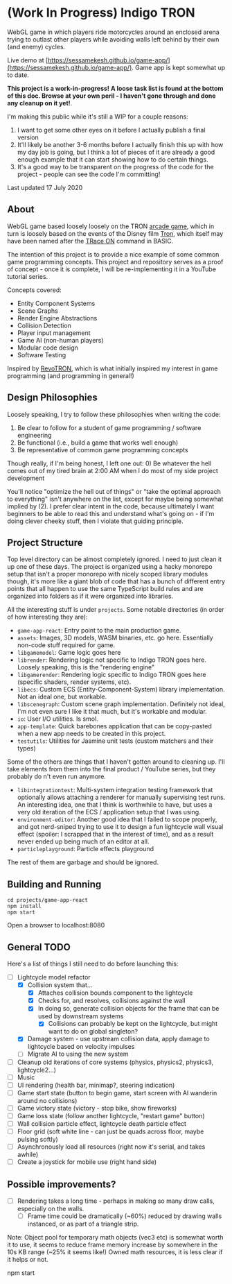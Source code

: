 # (Work In Progress) Indigo TRON

WebGL game in which players ride motorcycles around an enclosed arena trying to outlast other players
while avoiding walls left behind by their own (and enemy) cycles.

Live demo at [https://sessamekesh.github.io/game-app/](https://sessamekesh.github.io/game-app/). Game app is kept somewhat up to date.

**This project is a work-in-progress! A loose task list is found at the bottom of this doc. Browse at your own peril - I haven't gone through and done any cleanup on it yet!**.

I'm making this public while it's still a WIP for a couple reasons:
1) I want to get some other eyes on it before I actually publish a final version
2) It'll likely be another 3-6 months before I actually finish this up with how my day job is going, but I think a lot of pieces of it are already a good enough example that it can start showing how to do certain things.
3) It's a good way to be transparent on the progress of the code for the project - people can see the code I'm committing!

Last updated 17 July 2020

## About

WebGL game based loosely loosely on the TRON [arcade game](https://en.wikipedia.org/wiki/Tron_(video_game)),
which in turn is loosely based on the events of the Disney film [Tron](https://en.wikipedia.org/wiki/Tron),
which itself may have been named after the [TRace ON](https://en.wikipedia.org/wiki/TRON_command) command in BASIC.

The intention of this project is to provide a nice example of some common game programming concepts. This project and repository serves as a proof of concept - once it is complete, I will be re-implementing it in a YouTube tutorial series.

Concepts covered:
* Entity Component Systems
* Scene Graphs
* Render Engine Abstractions
* Collision Detection
* Player input management
* Game AI (non-human players)
* Modular code design
* Software Testing

Inspired by [RevoTRON](http://revotron.tripod.com/screens.htm), which is what initially inspired my interest in game programming (and programming in general!)

## Design Philosophies

Loosely speaking, I try to follow these philosophies when writing the code:

1) Be clear to follow for a student of game programming / software engineering
2) Be functional (i.e., build a game that works well enough)
3) Be representative of common game programming concepts

Though really, if I'm being honest, I left one out:
0) Be whatever the hell comes out of my tired brain at 2:00 AM when I do most of my side project development

You'll notice "optimize the hell out of things" or "take the optimal approach to everything" isn't anywhere on the list, except for maybe being somewhat implied by (2). I prefer clear intent in the code, because ultimately I want beginners to be able to read this and understand what's going on - if I'm doing clever cheeky stuff, then I violate that guiding principle.

## Project Structure

Top level directory can be almost completely ignored. I need to just clean it up one of these days. The project is organized using a hacky monorepo setup that isn't a proper monorepo with nicely scoped library modules though, it's more like a giant blob of code that has a bunch of different entry points that all happen to use the same TypeScript build rules and are organized into folders as if it were organized into libraries.

All the interesting stuff is under `projects`. Some notable directories (in order of how interesting they are):

* `game-app-react`: Entry point to the main production game.
* `assets`: Images, 3D models, WASM binaries, etc. go here. Essentially non-code stuff required for game.
* `libgamemodel`: Game logic goes here
* `librender`: Rendering logic not specific to Indigo TRON goes here. Loosely speaking, this is the "rendering engine"
* `libgamerender`: Rendering logic specific to Indigo TRON goes here (specific shaders, render systems, etc).
* `libecs`: Custom ECS (Entity-Component-System) library implementation. Not an ideal one, but workable.
* `libscenegraph`: Custom scene graph implementation. Definitely not ideal, I'm not even sure I like it that much, but it's workable and modular.
* `io`: User I/O utilities. Is smol.
* `app-template`: Quick barebones application that can be copy-pasted when a new app needs to be created in this project.
* `testutils`: Utilities for Jasmine unit tests (custom matchers and their types)

Some of the others are things that I haven't gotten around to cleaning up. I'll take elements from them into the final product / YouTube series, but they probably do n't even run anymore.
* `libintegrationtest`: Multi-system integration testing framework that optionally allows attaching a renderer for manually supervising test runs. An interesting idea, one that I think is worthwhile to have, but uses a very old iteration of the ECS / application setup that I was using.
* `environment-editor`: Another good idea that I failed to scope properly, and got nerd-sniped trying to use it to design a fun lightcycle wall visual effect (spoiler: I scrapped that in the interest of time), and as a result never ended up being much of an editor at all.
* `particleplayground`: Particle effects playground

The rest of them are garbage and should be ignored.

## Building and Running
```
cd projects/game-app-react
npm install
npm start
```

Open a browser to localhost:8080

## General TODO
Here's a list of things I still need to do before launching this:
- [ ] Lightcycle model refactor
  - [x] Collision system that...
    - [x] Attaches collision bounds component to the lightcycle
    - [x] Checks for, and resolves, collisions against the wall
    - [x] In doing so, generate collision objects for the frame that can be used by downstream systems
      - [x] Collisions can probably be kept on the lightcycle, but might want to do on global singleton?
  - [x] Damage system - use upstream collision data, apply damage to lightcycle based on velocity impulses
  - [ ] Migrate AI to using the new system
- [ ] Cleanup old iterations of core systems (physics, physics2, physics3, lightcycle2...)
- [ ] Music
- [ ] UI rendering (health bar, minimap?, steering indication)
- [ ] Game start state (button to begin game, start screen with AI wanderin around no collisions)
- [ ] Game victory state (victory - stop bike, show fireworks)
- [ ] Game loss state (follow another lightcycle, "restart game" button)
- [ ] Wall collision particle effect, lightcycle death particle effect
- [ ] Floor grid (soft white line - can just be quads across floor, maybe pulsing softly)
- [ ] Asynchronously load all resources (right now it's serial, and takes awhile)
- [ ] Create a joystick for mobile use (right hand side)

## Possible improvements?
- [ ] Rendering takes a long time - perhaps in making so many draw calls, especially on the walls.
  - [ ] Frame time could be dramatically (~60%) reduced by drawing walls instanced, or as part of a triangle strip.

Note: Object pool for temporary math objects (vec3 etc) is somewhat worth it to use, it seems to reduce frame memory increase by somewhere in the 10s KB range (~25% it seems like!)
Owned math resources, it is less clear if it helps or not.

npm start

